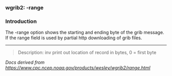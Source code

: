 
### wgrib2: -range



### Introduction



The -range option shows the starting and ending byte of
the grib message. If the range field is used by partial http downloading
of grib files. 





----

>Description: inv          print out location of record in bytes, 0 = first byte

_Docs derived from <https://www.cpc.ncep.noaa.gov/products/wesley/wgrib2/range.html>_